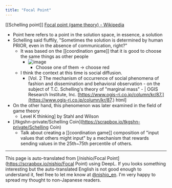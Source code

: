 ```yaml
---
title: "Focal Point"
---
```


[[Schelling point]]
[Focal point (game theory) - Wikipedia](https://en.wikipedia.org/wiki/Focal_point_(game_theory))
- Point here refers to a point in the solution space, in essence, a solution
- Schelling said fluffily, "Sometimes the solution is determined by human PRIOR, even in the absence of communication, right?"
    - It was based on the [[coordination game]] that it is good to choose the same things as other people
        - ![image](https://gyazo.com/c5df53a8bfdf08543180e43af3255dfc/thumb/1000)
            - Choose one of them → choose red
    - I think the context at this time is social diffusion.
        - [Vol. 2 The mechanism of occurrence of social phenomena of fashion and dissemination and behavioral observation - on the subject of T.C. Schelling's theory of "marginal mass" - | OGIS Research Institute, Inc. [https://www.ogis-ri.co.jp/column/kr/87.](https://www.ogis-ri.co.jp/column/kr/87.) html]
- On the other hand, this phenomenon was later examined in the field of game theory
    - Level K thinking] by Stahl and Wilson
- [/tkgshn-private/Schelling Coin](https://scrapbox.io/tkgshn-private/Schelling Coin)
    - Talk about creating a [[coordination game]] composition of "input values that others might input" by a mechanism that rewards sending values in the 25th~75th percentile of others.



---
This page is auto-translated from [/nishio/Focal Point](https://scrapbox.io/nishio/Focal Point) using DeepL. If you looks something interesting but the auto-translated English is not good enough to understand it, feel free to let me know at [@nishio_en](https://twitter.com/nishio_en). I'm very happy to spread my thought to non-Japanese readers.